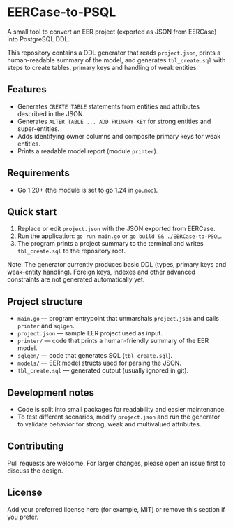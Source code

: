 # EERCase-to-PSQL

A small tool to convert an EER project (exported as JSON from EERCase) into PostgreSQL DDL.

This repository contains a DDL generator that reads `project.json`, prints a human-readable summary of the model, and generates `tbl_create.sql` with steps to create tables, primary keys and handling of weak entities.

## Features
- Generates `CREATE TABLE` statements from entities and attributes described in the JSON.
- Generates `ALTER TABLE ... ADD PRIMARY KEY` for strong entities and super-entities.
- Adds identifying owner columns and composite primary keys for weak entities.
- Prints a readable model report (module `printer`).

## Requirements
- Go 1.20+ (the module is set to go 1.24 in `go.mod`).

## Quick start
1. Replace or edit `project.json` with the JSON exported from EERCase.
2. Run the application: `go run main.go` or `go build && ./EERCase-to-PSQL`.
3. The program prints a project summary to the terminal and writes `tbl_create.sql` to the repository root.

Note: The generator currently produces basic DDL (types, primary keys and weak-entity handling). Foreign keys, indexes and other advanced constraints are not generated automatically yet.

## Project structure
- `main.go` — program entrypoint that unmarshals `project.json` and calls `printer` and `sqlgen`.
- `project.json` — sample EER project used as input.
- `printer/` — code that prints a human-friendly summary of the EER model.
- `sqlgen/` — code that generates SQL (`tbl_create.sql`).
- `models/` — EER model structs used for parsing the JSON.
- `tbl_create.sql` — generated output (usually ignored in git).

## Development notes
- Code is split into small packages for readability and easier maintenance.
- To test different scenarios, modify `project.json` and run the generator to validate behavior for strong, weak and multivalued attributes.

## Contributing
Pull requests are welcome. For larger changes, please open an issue first to discuss the design.

## License
Add your preferred license here (for example, MIT) or remove this section if you prefer.
